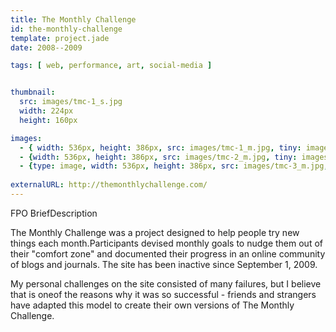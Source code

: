 ```yaml
---
title: The Monthly Challenge
id: the-monthly-challenge
template: project.jade
date: 2008--2009

tags: [ web, performance, art, social-media ]


thumbnail:
  src: images/tmc-1_s.jpg
  width: 224px
  height: 160px

images:
  - { width: 536px, height: 386px, src: images/tmc-1_m.jpg, tiny: images/tmc-1_t.jpg }
  - {width: 536px, height: 386px, src: images/tmc-2_m.jpg, tiny: images/tmc-2_t.jpg }
  - {type: image, width: 536px, height: 386px, src: images/tmc-3_m.jpg, tiny: images/tmc-3_t.jpg }
  
externalURL: http://themonthlychallenge.com/
---
```


FPO BriefDescription

The Monthly Challenge was a project designed to help people try new things each month.Participants devised monthly goals to nudge them out of their "comfort zone" and documented their progress in an online community of blogs and journals. The site has been inactive since September 1, 2009.

My personal challenges on the site consisted of many failures, but I believe that is oneof the reasons why it was so successful - friends and strangers have adapted this model to create their own versions of The Monthly Challenge.
